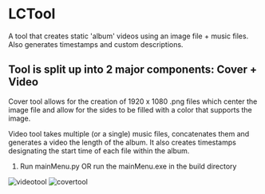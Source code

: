 # LCTool
A tool that creates static 'album' videos using an image file + music files. Also generates timestamps and custom descriptions.

Tool is split up into 2 major components: Cover + Video
-------------------------------------------------------------
Cover tool allows for the creation of 1920 x 1080 .png files which center the image file 
and allow for the sides to be filled with a color that supports the image.

Video tool takes multiple (or a single) music files, concatenates them and generates a video the length of the album.
It also creates timestamps designating the start time of each file within the album.


1. Run mainMenu.py OR run the mainMenu.exe in the build directory

![videotool](https://user-images.githubusercontent.com/65625146/119890463-7db5c580-befd-11eb-8fff-f9d6bdd9b410.JPG)
![covertool](https://user-images.githubusercontent.com/65625146/119890460-7db5c580-befd-11eb-8d37-39ac329f8488.JPG)


